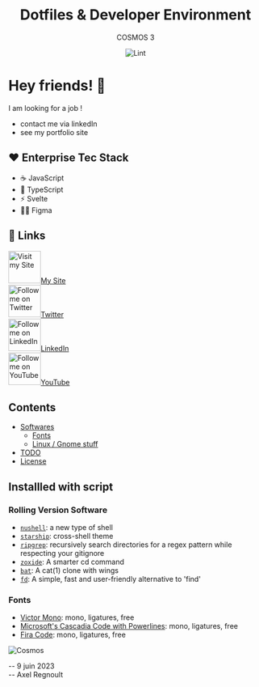 <div align="center">

# Dotfiles & Developer Environment

COSMOS 3

![Lint](https://github.com/nzaero/cosmos3-unix-dev-conf/blob/main/8-doc/icon/badge-lint-passing.svg)

</div>

# Hey friends! 👋

I am looking for a job !

- contact me via linkedIn
- see my portfolio site

## ❤️ Enterprise Tec Stack

- ☕️ JavaScript
- 📜 TypeScript
- ⚡️ Svelte
- 🧑‍🎨 Figma

## 🔗 Links

<a href="https://www.web-agency.app" title="Visit my Site">
  <img
    width="64"
    alt="Visit my Site"
    src="https://github.com/nzaero/cosmos3-unix-dev-conf/blob/main/8-doc/icon/WebAgency.png"
  />My Site</a>
&nbsp;
<br/>

<a href="https://twitter.com/nzaerox" title="Follow me on Twitter">
  <img
    width="64"
    alt="Follow me on Twitter"
    src="https://github.com/nzaero/cosmos3-unix-dev-conf/blob/main/8-doc/icon/Twitter.png"
  />Twitter</a>
&nbsp;
<br/>

<a href="https://www.linkedin.com/in/regnou/" title="Follow me on LinkedIn">
  <img
    width="64"
    alt="Follow me on LinkedIn"
    src="https://github.com/nzaero/cosmos3-unix-dev-conf/blob/main/8-doc/icon/LinkedIn.png"
  />LinkedIn</a>
&nbsp;
<br/>

<a href="https://www.youtube.com/@webagencyapp" title="Follow me on You Tube">
  <img
    width="64"
    alt="Follow me on YouTube"
    src="https://github.com/nzaero/cosmos3-unix-dev-conf/blob/main/8-doc/icon/Youtube.png"
  />YouTube</a>

## Contents

- [Softwares](#other-useful-software)
  - [Fonts](#fonts)
  - [Linux / Gnome stuff](#linux--gnome-stuff)
- [TODO](#todo)
- [License](#license)

## Installled with script

### Rolling Version Software

- [`nushell`](https://www.nushell.sh/): a new type of shell
- [`starship`](https://starship.rs/): cross-shell theme
- [`ripgrep`](https://github.com/BurntSushi/ripgrep): recursively search directories for a regex pattern while respecting your gitignore
- [`zoxide`](https://github.com/ajeetdsouza/zoxide): A smarter cd command
- [`bat`](https://github.com/sharkdp/bat): A cat(1) clone with wings
- [`fd`](https://github.com/sharkdp/fd): A simple, fast and user-friendly alternative to 'find'

### Fonts

- [Victor Mono](https://rubjo.github.io/victor-mono/): mono, ligatures, free
- [Microsoft's Cascadia Code with Powerlines](https://github.com/microsoft/cascadia-code): mono, ligatures, free
- [Fira Code](https://github.com/tonsky/FiraCode): mono, ligatures, free

![Cosmos](https://raw.githubusercontent.com/nzaero/cosmos3-unix-dev-conf/main/8-doc/img/1cosmos.webp)

-- 9 juin 2023  
-- Axel Regnoult
